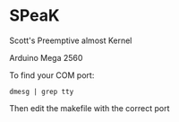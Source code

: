 # SPeaK
Scott's Preemptive almost Kernel

Arduino Mega 2560


To find your COM port:

```dmesg | grep tty ```

Then edit the makefile with the correct port
